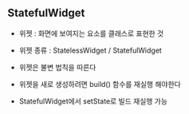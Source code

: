 ## StatefulWidget

- 위젯 : 화면에 보여지는 요소를 클래스로 표현한 것
- 위젯 종류 : StatelessWidget / StatefulWidget

- 위젯은 불변 법칙을 따른다
- 위젯을 새로 생성하려면 build() 함수를 재실행 해야한다

- StatefulWidget에서 setState로 빌드 재실행 가능

